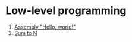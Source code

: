 # Low-level programming

1. [Assembly "Hello, world!"](./asm-hello-world)
2. [Sum to N](./sum-to-n)
